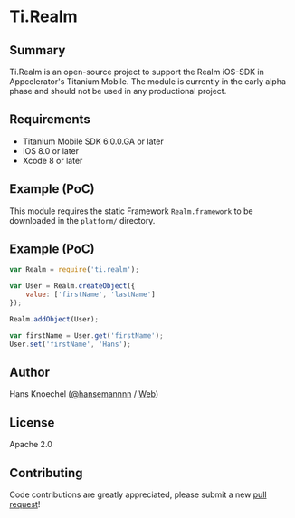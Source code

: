 # Ti.Realm

 Summary
---------------
Ti.Realm is an open-source project to support the Realm iOS-SDK in Appcelerator's Titanium Mobile. 
The module is currently in the early alpha phase and should not be used in any productional project. 

Requirements
---------------
  - Titanium Mobile SDK 6.0.0.GA or later
  - iOS 8.0 or later
  - Xcode 8 or later

Example (PoC)
---------------
This module requires the static Framework `Realm.framework` to be downloaded in the `platform/` directory.

Example (PoC)
---------------

```js
var Realm = require('ti.realm');

var User = Realm.createObject({
    value: ['firstName', 'lastName']
});

Realm.addObject(User);

var firstName = User.get('firstName');
User.set('firstName', 'Hans');

```

Author
---------------
Hans Knoechel ([@hansemannnn](https://twitter.com/hansemannnn) / [Web](http://hans-knoechel.de))

License
---------------
Apache 2.0

Contributing
---------------
Code contributions are greatly appreciated, please submit a new [pull request](https://github.com/hansemannn/ti.realm/pull/new/master)!
